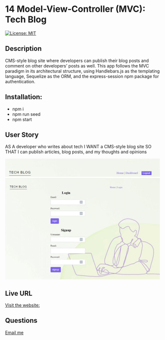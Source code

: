 # 14 Model-View-Controller (MVC): Tech Blog

[![License: MIT](https://img.shields.io/badge/License-MIT-yellow.svg)](https://opensource.org/licenses/MIT)

## Description

CMS-style blog site where developers can publish their blog posts and comment on other developers’ posts as well. This app follows the MVC paradigm in its architectural structure, using Handlebars.js as the templating language, Sequelize as the ORM, and the express-session npm package for authentication.

## Installation:
- npm i
- npm run seed
- npm start

## User Story

AS A developer who writes about tech
I WANT a CMS-style blog site
SO THAT I can publish articles, blog posts, and my thoughts and opinions


![Alt Text](./public/assets/1.JPG)
![Alt Text](./public/assets/2.JPG)

## Live URL 
[Visit the website:](https://secret-bayou-56501.herokuapp.com)


## Questions 
[Email me](mailto:saniyya.mcclendon@gmail.com)